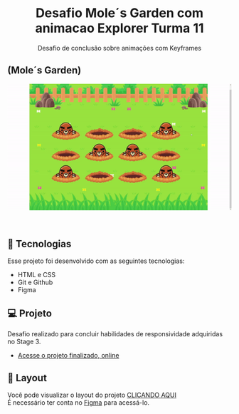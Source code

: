 <h1 align="center"> Desafio Mole´s Garden com animacao Explorer Turma 11 </h1>
<p align="center"> Desafio de conclusão sobre animações com Keyframes</p>


## (Mole´s Garden)
  ![moles garden](https://github.com/DevMaroto/Desafio-Mole-s-Garden-com-animacao-Explorer-Turma-11/blob/Main/assets/ezgif.com-video-to-gif.gif)


<br>


## 🚀 Tecnologias

Esse projeto foi desenvolvido com as seguintes tecnologias:

- HTML e CSS
- Git e Github
- Figma

## 💻 Projeto

Desafio realizado para concluir habilidades de responsividade adquiridas no Stage 3.

- [Acesse o projeto finalizado, online](https://devmaroto.github.io/Desafio-Mole-s-Garden-com-animacao-Explorer-Turma-11/)

## 🔖 Layout

Você pode visualizar o layout do projeto [CLICANDO AQUI](https://www.figma.com/file/TG8ROxuGXCVVmpW4qRWdve/Wack-a-Mole-(Community)?node-id=0%3A1&t=FdzKZIQhapacnoAr-0)
<br>
É necessário ter conta no [Figma](https://figma.com) para acessá-lo.
